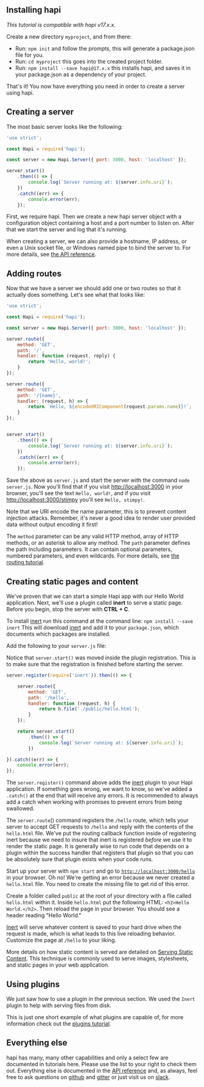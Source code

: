 ## Installing hapi

_This tutorial is compatible with hapi v17.x.x._

Create a new directory `myproject`, and from there:

* Run: `npm init` and follow the prompts, this will generate a package.json file for you.
* Run: `cd myproject` this goes into the created project folder.
* Run: `npm install --save hapi@17.x.x` this installs hapi, and saves it in your package.json as a dependency of your project.

That's it! You now have everything you need in order to create a server using hapi.

## Creating a server

The most basic server looks like the following:

```javascript
'use strict';

const Hapi = require('hapi');

const server = new Hapi.Server({ port: 3000, host: 'localhost' });

server.start()
    .then(() => {
        console.log(`Server running at: ${server.info.uri}`);
    })
    .catch((err) => {
        console.error(err);
    });
```

First, we require hapi. Then we create a new hapi server object with a configuration object containing a host and a port
number to listen on. After that we start the server and log that it's running.

When creating a server, we can also provide a hostname, IP address, or even
a Unix socket file, or Windows named pipe to bind the server to. For more details, see [the API reference](/api/#server.options).

## Adding routes

Now that we have a server we should add one or two routes so that it actually does something. Let's see what that looks like:

```javascript
'use strict';

const Hapi = require('hapi');

const server = new Hapi.Server({ port: 3000, host: 'localhost' });

server.route({
    method: 'GET',
    path: '/',
    handler: function (request, reply) {
        return 'Hello, world!';
    }
});

server.route({
    method: 'GET',
    path: '/{name}',
    handler: (request, h) => {
        return `Hello, ${encodeURIComponent(request.params.name)}!`;
    }
});


server.start()
    .then(() => {
        console.log(`Server running at: ${server.info.uri}`);
    })
    .catch((err) => {
        console.error(err);
    });
```

Save the above as `server.js` and start the server with the command `node server.js`. Now you'll find that if you visit [http://localhost:3000](http://localhost:3000) in your browser, you'll see the text `Hello, world!`, and if you visit [http://localhost:3000/stimpy](http://localhost:3000/stimpy) you'll see `Hello, stimpy!`.

Note that we URI encode the name parameter, this is to prevent content injection attacks. Remember, it's never a good idea to render user provided data without output encoding it first!

The `method` parameter can be any valid HTTP method, array of HTTP methods, or an asterisk to allow any method. The `path` parameter defines the path including parameters. It can contain optional parameters, numbered parameters, and even wildcards. For more details, see [the routing tutorial](/tutorials/routing).

## Creating static pages and content

We've proven that we can start a simple Hapi app with our Hello World application. Next, we'll use a plugin called **inert** to serve a static page. Before you begin, stop the server with **CTRL + C**.

To install [inert](https://github.com/hapijs/inert) run this command at the command line: `npm install --save inert` This will download [inert](https://github.com/hapijs/inert) and add it to your `package.json`, which documents which packages are installed.

Add the following to your `server.js` file:

Notice that `server.start()` was moved inside the plugin registration. This is to make sure that the registration is finished before starting the server.

``` javascript
server.register(require('inert')).then(() => {

    server.route({
        method: 'GET',
        path: '/hello',
        handler: function (request, h) {
            return h.file('./public/hello.html');
        }
    });

    return server.start()
        .then(() => {
            console.log(`Server running at: ${server.info.uri}`);
        })

}).catch((err) => {
    console.error(err);
});

```

The `server.register()` command above adds the [inert](https://github.com/hapijs/inert) plugin to your Hapi application. If something goes wrong, we want to know, so we've added a `.catch()` at the end that will receive any errors. It is recommended to always add a catch when working with promises to prevent errors from being swallowed.

The `server.route`() command registers the `/hello` route, which tells your server to accept GET requests to `/hello` and reply with the contents of the `hello.html` file. We've put the routing callback function inside of registering inert because we need to insure that inert is registered _before_ we use it to render the static page. It is generally wise to run code that depends on a plugin within the success handler that registers that plugin so that you can be absolutely sure that plugin exists when your code runs.

Start up your server with `npm start` and go to [`http://localhost:3000/hello`](http://localhost:3000/hello) in your browser. Oh no! We're getting an error because we never created a `hello.html` file. You need to create the missing file to get rid of this error.

Create a folder called `public` at the root of your directory with a file called `hello.html` within it. Inside `hello.html` put the following HTML: `<h2>Hello World.</h2>`. Then reload the page in your browser. You should see a header reading "Hello World."

[Inert](https://github.com/hapijs/inert) will serve whatever content is saved to your hard drive when the request is made, which is what leads to this live reloading behavior. Customize the page at `/hello` to your liking.

More details on how static content is served are detailed on [Serving Static Content](/tutorials/serving-files). This technique is commonly used to serve images, stylesheets, and static pages in your web application.

## Using plugins

We just saw how to use a plugin in the previous section. We used the `Inert` plugin to help with serving files from disk.

This is just one short example of what plugins are capable of, for more information check out the [plugins tutorial](/tutorials/plugins).

## Everything else

hapi has many, many other capabilities and only a select few are documented in tutorials here. Please use the list to your right to check them out. Everything else is documented in the [API reference](/api) and, as always, feel free to ask questions on [github](https://github.com/hapijs/discuss/issues) and [gitter](gitter.im/hapijs/hapi) or just visit us on [slack](https://t.co/RLLcGIGmRZ).
